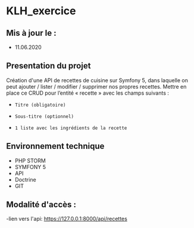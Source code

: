 # KLH_exercice

## Mis à jour le : 
- 11.06.2020

## Presentation du projet
Création d'une API de recettes de cuisine sur Symfony 5, dans laquelle on peut ajouter / lister / modifier / supprimer nos propres recettes.
Mettre en place ce CRUD pour l’entité « recette » avec les champs suivants :
-     Titre (obligatoire)
-     Sous-titre (optionnel)
-     1 liste avec les ingrédients de la recette

## Environnement technique
- PHP STORM
- SYMFONY 5
- API
- Doctrine
- GIT

## Modalité d'accès :
-lien vers l'api: https://127.0.0.1:8000/api/recettes






 
